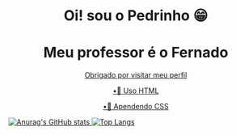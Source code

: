 
<div>
  
  <h1 align="center">
    Oi! sou o
    <a>Pedrinho 😁</a>
  </h1>
<div>
  <h1 align="center">
    Meu professor é o Fernado
  <a href=https://github.com/FernandoZanescoBoeira>
  </h1>
  </div>

  <p align="center">
    Obrigado por visitar meu perfil
  </p>
  <p align="center">
  •🔭 Uso HTML
  </p>
  <p align="center">
  •🌱 Apendendo CSS
  </p>

</div>

![Anurag's GitHub stats](https://github-readme-stats.vercel.app/api?username=pedrinho-2006&show_icons=true&theme=gruvbox)
[![Top Langs](https://github-readme-stats.vercel.app/api/top-langs/?username=pedrinho-2006&compact_progress=true&theme=gruvbox)](https://github.com/pedrinho-2006/github-readme-stats)
